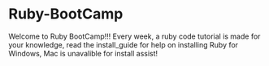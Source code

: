 # Ruby-BootCamp
Welcome to Ruby BootCamp!!! Every week, a ruby code tutorial is made for your knowledge, read the install_guide for help on installing Ruby for Windows, Mac is unavalible for install assist!
